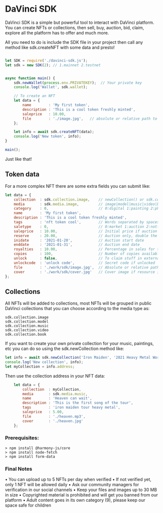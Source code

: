 # DaVinci SDK


DaVinci SDK is a simple but powerful tool to interact with DaVinci platform. You can create NFTs or collections, then sell, buy, auction, bid, claim, explore all the platform has to offer and much more.

All you need to do is include the SDK file in your project then call any method like sdk.createNFT with some data and presto!


```js

let SDK = require('./davinci-sdk.js');
let sdk = new SDK(2); // 1.mainnet 2.testnet


async function main() {
    sdk.newWallet(process.env.PRIVATEKEY);  // Your private key
    console.log('Wallet', sdk.wallet);

    // To create an NFT
    let data = {
        name        : 'My first token',
        description : 'This is a cool token freshly minted',
        saleprice   : 10.00,
        file        : './image.jpg',   // absolute or relative path to image
    };

    let info = await sdk.createNFT(data);
    console.log('New token', info);
}

main();

```

Just like that!


## Token data

For a more complex NFT there are some extra fields you can submit like:

```js
let data = {
    collection  : sdk.collection.image,    // newCollection() or sdk.collection.image
    media       : sdk.media.image,         // image|model|music|video|book
    category    : 0,                       // 0:digital 1:painting 2:photos 3:kids 8:memes 9:adult,
    name        : 'My first token',
    description : 'This is a cool token freshly minted',
    tags        : 'nft token cool',        // Words separated by spaces
    saletype    : 0,                       // 0:market 1:auction 2:notforsale
    saleprice   : 10.00,                   // Initial price if auction
    reserve     : 20.00,                   // Auction only, double the initial price
    inidate     : '2021-01-20',            // Auction start date
    enddate     : '2021-01-31',            // Auction end date
    royalties   : 10.00,                   // Percentage in sales for the author
    copies      : 100,                     // Number of copies available for sale
    unlock      : false,                   // To claim stuff in external sites
    unlockcode  : 'unlock code',           // Secret code if unlocked
    file        : './work/sdk/image.jpg',  // Absolute or relative path to file
    cover       : './work/sdk/cover.jpg'   // Cover image if resource is not image
};
```


## Collections

All NFTs will be added to collections, most NFTs will be grouped in public DaVinci collections that you can choose according to the media type as:

```
sdk.collection.image
sdk.collection.model
sdk.collection.music
sdk.collection.video
sdk.collection.book
```

If you want to create your own private collection for your music, paintings, etc you can do so using the sdk.newCollection method like:

```js
let info = await sdk.newCollection('Iron Maiden', '2021 Heavy Metal World Tour', './eddie.jpg');
console.log('New collection', info);
let myCollection = info.address;
```

Then use the collection address in your NFT data:

```js
    let data = {
        collection  : myCollection,
        media       : sdk.media.music,
        name        : 'Heaven can wait',
        description : 'This is the first song of the tour',
        tags        : 'iron maiden tour heavy metal',
        saleprice   : 5.00,
        file        : './heaven.mp3',
        cover       : './heaven.jpg'
    };
````

### Prerequisites:
```
> npm install @harmony-js/core
> npm install node-fetch
> npm install form-data
```


### Final Notes

• You can upload up to 5 NFTs per day when verified
• If not verified yet, only 1 NFT will be allowed daily
• Ask our community managers for verification in our social channels
• Keep your files and images up to 30 MB in size
• Copyrighted material is prohibited and will get you banned from our platform
• Adult content goes in its own category (9), please keep our space safe for children
